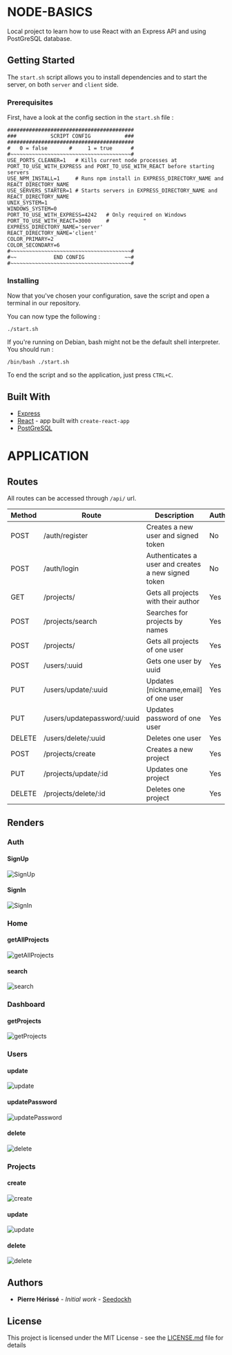 # NODE-BASICS

Local project to learn how to use React with an Express API and using PostGreSQL database.

## Getting Started

The `start.sh` script allows you to install dependencies and to start the server, on both `server` and `client` side.

### Prerequisites

First, have a look at the config section in the `start.sh` file :

```
#########################################
###           SCRIPT CONFIG           ###
#########################################
#   0 = false       #     1 = true      #
#~~~~~~~~~~~~~~~~~~~~~~~~~~~~~~~~~~~~~~~#
USE_PORTS_CLEANER=1   # Kills current node processes at PORT_TO_USE_WITH_EXPRESS and PORT_TO_USE_WITH_REACT before starting servers
USE_NPM_INSTALL=1     # Runs npm install in EXPRESS_DIRECTORY_NAME and REACT_DIRECTORY_NAME
USE_SERVERS_STARTER=1 # Starts servers in EXPRESS_DIRECTORY_NAME and REACT_DIRECTORY_NAME
UNIX_SYSTEM=1
WINDOWS_SYSTEM=0
PORT_TO_USE_WITH_EXPRESS=4242   # Only required on Windows
PORT_TO_USE_WITH_REACT=3000     #           "
EXPRESS_DIRECTORY_NAME='server'
REACT_DIRECTORY_NAME='client'
COLOR_PRIMARY=2
COLOR_SECONDARY=6
#~~~~~~~~~~~~~~~~~~~~~~~~~~~~~~~~~~~~~~~#
#~~            END CONFIG             ~~#
#~~~~~~~~~~~~~~~~~~~~~~~~~~~~~~~~~~~~~~~#
```

### Installing

Now that you've chosen your configuration, save the script and open a terminal in our repository.

You can now type the following :

```
./start.sh
```

If you're running on Debian, bash might not be the default shell interpreter. You should run :

```
/bin/bash ./start.sh
```

To end the script and so the application, just press `CTRL+C`.


## Built With

* [Express](https://expressjs.com/en/4x/api.html)
* [React](https://reactjs.org/docs/react-api.html) - app built with `create-react-app`
* [PostGreSQL](https://www.postgresql.org/download/)

# APPLICATION

## Routes

All routes can be accessed through `/api/` url.

| Method     | Route        | Description                         | AuthToken |
| -----------|--------------|-------------------------------------|-----------|
| POST | /auth/register | Creates a new user and signed token | No |
| POST | /auth/login | Authenticates a user and creates a new signed token | No |
| GET  | /projects/ | Gets all projects with their author | Yes |
| POST | /projects/search | Searches for projects by names | Yes |
| POST | /projects/ | Gets all projects of one user | Yes |
| POST | /users/:uuid | Gets one user by uuid | Yes |
| PUT | /users/update/:uuid | Updates [nickname,email] of one user | Yes |
| PUT | /users/updatepassword/:uuid | Updates password of one user | Yes |
| DELETE | /users/delete/:uuid | Deletes one user | Yes |
| POST | /projects/create | Creates a new project| Yes |
| PUT | /projects/update/:id | Updates one project | Yes |
| DELETE | /projects/delete/:id | Deletes one project | Yes |

## Renders

### Auth
#### SignUp
![SignUp](/mockups/SignUp.png)

#### SignIn
![SignIn](/mockups/SignIn.png)

### Home
#### getAllProjects
![getAllProjects](/mockups/getAllProjects.png)

#### search
![search](/mockups/Search.png)

### Dashboard
#### getProjects
![getProjects](/mockups/getProjects.png)


### Users
#### update
![update](/mockups/UpdateUser.png)

#### updatePassword
![updatePassword](/mockups/UpdatePasswordUser.png)

#### delete
![delete](/mockups/DeleteUser.png)


### Projects
#### create
![create](/mockups/CreateProject.png)

#### update
![update](/mockups/UpdateProject.png)

#### delete
![delete](/mockups/DeleteProject.png)


## Authors

* **Pierre Hérissé** - *Initial work* - [Seedockh](https://github.com/Seedockh)

## License

This project is licensed under the MIT License - see the [LICENSE.md](LICENSE.md) file for details
